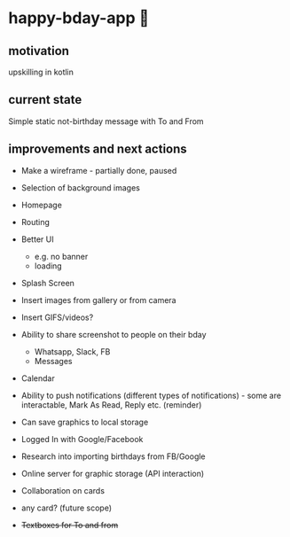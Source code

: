 # happy-bday-app 🎂
## motivation
upskilling in kotlin
## current state 
Simple static not-birthday message with To and From
## improvements and next actions
* Make a wireframe - partially done, paused
* Selection of background images
* Homepage
* Routing
* Better UI 
  * e.g. no banner
  * loading
* Splash Screen 
* Insert images from gallery or from camera
* Insert GIFS/videos?
* Ability to share screenshot to people on their bday
  * Whatsapp, Slack, FB
  * Messages
* Calendar
* Ability to push notifications (different types of notifications) - some are interactable, Mark As Read, Reply etc. (reminder)
* Can save graphics to local storage
* Logged In with Google/Facebook
* Research into importing birthdays from FB/Google
* Online server for graphic storage (API interaction)
* Collaboration on cards

* any card? (future scope)

* ~~Textboxes for To and from~~

